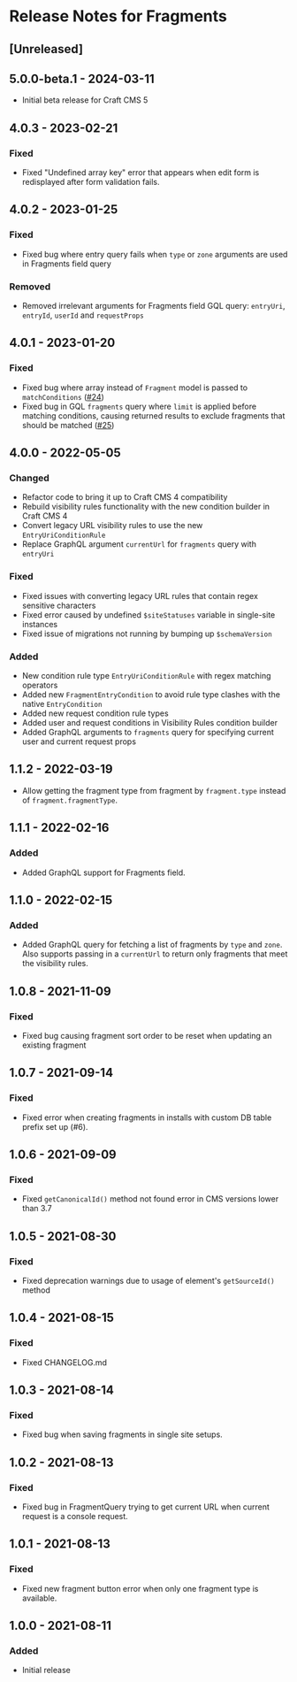 # Release Notes for Fragments

## [Unreleased]

## 5.0.0-beta.1 - 2024-03-11
- Initial beta release for Craft CMS 5

## 4.0.3 - 2023-02-21
### Fixed
- Fixed "Undefined array key" error that appears when edit form is redisplayed after form validation fails.

## 4.0.2 - 2023-01-25
### Fixed
- Fixed bug where entry query fails when `type` or `zone` arguments are used in Fragments field query

### Removed
- Removed irrelevant arguments for Fragments field GQL query: `entryUri`, `entryId`, `userId` and `requestProps`

## 4.0.1 - 2023-01-20
### Fixed
- Fixed bug where array instead of `Fragment` model is passed to `matchConditions` ([#24](https://github.com/thepixelage/craft-fragments/issues/24))
- Fixed bug in GQL `fragments` query where `limit` is applied before matching conditions, causing returned results to exclude fragments that should be matched ([#25](https://github.com/thepixelage/craft-fragments/issues/25))

## 4.0.0 - 2022-05-05
### Changed
- Refactor code to bring it up to Craft CMS 4 compatibility
- Rebuild visibility rules functionality with the new condition builder in Craft CMS 4
- Convert legacy URL visibility rules to use the new `EntryUriConditionRule`
- Replace GraphQL argument `currentUrl` for `fragments` query with `entryUri`

### Fixed
- Fixed issues with converting legacy URL rules that contain regex sensitive characters
- Fixed error caused by undefined `$siteStatuses` variable in single-site instances
- Fixed issue of migrations not running by bumping up `$schemaVersion`

### Added
- New condition rule type `EntryUriConditionRule` with regex matching operators
- Added new `FragmentEntryCondition` to avoid rule type clashes with the native `EntryCondition`
- Added new request condition rule types
- Added user and request conditions in Visibility Rules condition builder
- Added GraphQL arguments to `fragments` query for specifying current user and current request props

## 1.1.2 - 2022-03-19
- Allow getting the fragment type from fragment by `fragment.type` instead of `fragment.fragmentType`.

## 1.1.1 - 2022-02-16
### Added
- Added GraphQL support for Fragments field.

## 1.1.0 - 2022-02-15
### Added
- Added GraphQL query for fetching a list of fragments by `type` and `zone`. Also supports passing in a `currentUrl` to return only fragments that meet the visibility rules.

## 1.0.8 - 2021-11-09
### Fixed
- Fixed bug causing fragment sort order to be reset when updating an existing fragment

## 1.0.7 - 2021-09-14
### Fixed
- Fixed error when creating fragments in installs with custom DB table prefix set up (#6).

## 1.0.6 - 2021-09-09
### Fixed
- Fixed `getCanonicalId()` method not found error in CMS versions lower than 3.7

## 1.0.5 - 2021-08-30
### Fixed
- Fixed deprecation warnings due to usage of element's `getSourceId()` method

## 1.0.4 - 2021-08-15
### Fixed
- Fixed CHANGELOG.md

## 1.0.3 - 2021-08-14
### Fixed
- Fixed bug when saving fragments in single site setups. 

## 1.0.2 - 2021-08-13
### Fixed
- Fixed bug in FragmentQuery trying to get current URL when current request is a console request.

## 1.0.1 - 2021-08-13
### Fixed
- Fixed new fragment button error when only one fragment type is available.

## 1.0.0 - 2021-08-11
### Added
- Initial release
